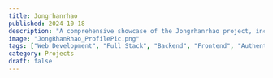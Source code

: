 ```yaml
---
title: Jongrhanrhao 
published: 2024-10-18
description: "A comprehensive showcase of the Jongrhanrhao project, including team, technologies, backend architecture, database schema, authentication, and security considerations."
image: "JongRhanRhao_ProfilePic.png"
tags: ["Web Development", "Full Stack", "Backend", "Frontend", "Authentication", "Security"]
category: Projects
draft: false
---
```

<!-- 

## 🎯 **Project Overview**
The Jongrhanrhao project is a full-stack web application showcasing advanced features such as authentication, real-time communication, and database management. It integrates modern technologies for both frontend and backend to deliver a seamless user experience.

---

## 🧑‍💻 **Team Members**

| Name                      | ID         | Role                  |
|---------------------------|------------|-----------------------|
| Boonyawut Buthboon (Boss) | 650612088  | Backend               |
| Natthapon Chanaveroj (Ton)| 650612082  | Frontend, Backend, Deployment, UX/UI Designer |
| Ratchanon Chunsakunee (Non)| 650612099 | UX/UI Designer        |
| Pariwat Wongnicha (Pun)   | 650612089  | Backend               |
| Pubet Choompsueb (Kanoon) | 640610662  | UX/UI Designer        |

---

## 🚀 **Techstack Overview**

| **Category**              | **Technologies**                                       |
|---------------------------|-------------------------------------------------------|
| **Frontend**              | Vite, React, Tailwind CSS, DaisyUI, Zustand, React Query, Zod |
| **Backend**               | Node.js, Express.js                                    |
| **Realtime Communication**| Socket.io                                             |
| **Authentication**        | Passport.js, JWT                                      |
| **Database**              | PostgreSQL, Drizzle ORM                                |
| **Deployment**            | Docker, Nginx                                         |

---

## 🏗️ **Backend Architecture**
The backend architecture is modular and organized into the following components:

- **Model**: User, Store, Reservation, Review, Favorite, Table.
- **Controller**: Manages the business logic for each model.
- **Router**: Handles HTTP routing for endpoints.
- **Auth**: Implements authentication strategies (Google, Facebook, Local).
- **Utils**: Environment configurations and utility functions.
- **Config**: Database configuration and connection management.

---

## 🗂️ **Database Schema**

The database schema is designed to handle various entities efficiently. Major tables include:

- **Users**: Stores user information such as name, email, role, and authentication IDs.
- **Stores**: Handles store details, descriptions, and availability.
- **Reservations**: Tracks user reservations with status and timestamps.
- **Reviews**: Manages customer reviews with ratings.
- **Favorites**: Tracks users' favorite stores.

---

## 🔐 **Authentication**
![Authentication](Authentication.png)
The application supports the following authentication methods:

- **JWT**: Secure token-based authentication.
- **OAuth 2.0**: Integration with Google and Facebook for user login.

---

## 🛡️ **Security Considerations**
To ensure a secure and robust application, the following measures are implemented:

- **Input Validation**: Protects against SQL injection and XSS attacks.
- **Password Hashing**: Ensures secure storage of user passwords.
- **Helmet**: Adds HTTP headers for enhanced security.
- **CORS**: Restricts cross-origin requests.
- **Rate Limiting**: Prevents brute force attacks.
- **Sanitization**: Cleans input data to prevent injection attacks.
- **HPP Protection**: Prevents HTTP parameter pollution.

---

## 🌟 **Highlights and Screenshots**

### **1. Team Overview**
![Team Overview](Team_Overview.png)

### **2. Techstack**
![Techstack Overview](Techstack_Overview.png)

### **3. Backend Architecture**
![Backend Architecture](Backend_Architecture.png)

### **4. Database Schema**
![Database Schema](Database_Schema.png)

### **5. FrontEnd Design**
![FrontEnd Design1](FrontendDesign1.png)
![FrontEnd Design2](FrontendDesign2.png)
---

### **Project Code**
[JongRhanRhao](https://github.com/JongRhanRhao)


## 📝 **Conclusion**
The Jongrhanrhao project demonstrates the integration of modern full-stack technologies to build a scalable and efficient web application. Its modular backend, dynamic frontend, and robust security features make it a strong foundation for future developments. -->
